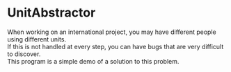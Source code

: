 # UnitAbstractor

When working on an international project, you may have different people using different units.  
If this is not handled at every step, you can have bugs that are very difficult to discover.  
This program is a simple demo of a solution to this problem.  
